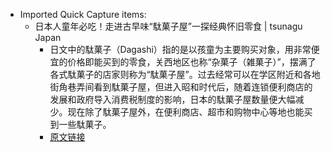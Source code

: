 - Imported Quick Capture items:
    - 日本人童年必吃！走进古早味“駄菓子屋”一探经典怀旧零食 | tsunagu Japan
        - 日文中的駄菓子（Dagashi）指的是以孩童为主要购买对象，用非常便宜的价格即能买到的零食，关西地区也称“杂菓子（雑菓子）”，摆满了各式駄菓子的店家则称为“駄菓子屋”。过去经常可以在学区附近和各地街角巷弄间看到駄菓子屋，但进入昭和时代后，随着连锁便利商店的发展和政府导入消费税制度的影响，日本的駄菓子屋数量便大幅减少。现在除了駄菓子屋外，在便利商店、超市和购物中心等地也能买到一些駄菓子。
        - [原文链接](https://www.tsunagujapan.com/zh-hans/japanese-dagashi/)

